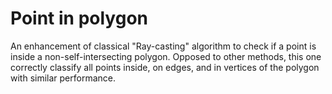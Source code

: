 # Point in polygon

An enhancement of classical "Ray-casting" algorithm to check if a point is inside a non-self-intersecting polygon. Opposed to other methods, this one correctly classify all points inside, on edges, and in vertices of the polygon with similar performance.
